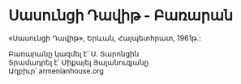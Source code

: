 # Սասունցի Դավիթ - Բառարան

«Սասունցի Դավիթ», Երևան, Հայպետհրատ, 1961թ.:

Բառարանը կազմել է՝ Ս. Տարոնցին  
Տրամադրել է՝ Միքայել Յալանուզյանը  
Աղբիւր՝ armenianhouse.org
